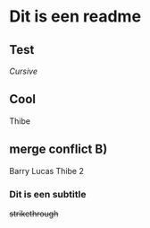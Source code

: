 # Dit is een readme

## Test

_Cursive_

## Cool

Thibe

## merge conflict B)

Barry
Lucas
Thibe 2

### Dit is een subtitle

~~strikethrough~~

